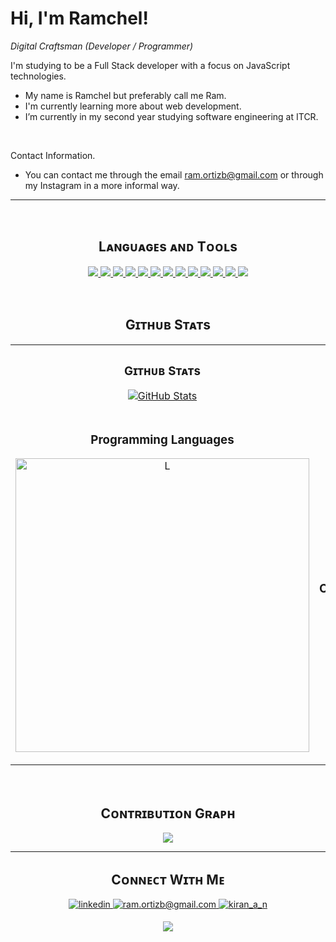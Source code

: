 <!--Header Name-->
# Hi, I'm Ramchel! 
*Digital Craftsman (Developer / Programmer)*
<br /> 

<!--Start Intro-->               
<p align="left">I'm studying to be a Full Stack developer with a focus on JavaScript technologies.</p>

-  My name is Ramchel but preferably call me Ram.
-  I'm currently learning more about web development.
-  I’m currently in my second year studying software engineering at ITCR.
<br />
<p align="left">Contact Information.</p>

-  You can contact me through the email ram.ortizb@gmail.com or through my Instagram in a more informal way.
<!--End Intro-->
---
<br />

<!--Languages and Tools Section-->       
<h2 align="center">Lᴀɴɢᴜᴀɢᴇs ᴀɴᴅ Tᴏᴏʟs</h2> 
<p align="center">
  <a href="https://git-scm.com">
    <img src="https://skillicons.dev/icons?i=git" />
  </a>
    <a href="https://developer.mozilla.org/es/docs/Web/HTML">
    <img src="https://skillicons.dev/icons?i=html" />
  </a>
    <a href="https://developer.mozilla.org/es/docs/Web/CSS">
    <img src="https://skillicons.dev/icons?i=css" />
  </a>
      <a href="https://tailwindcss.com">
    <img src="https://skillicons.dev/icons?i=tailwind" />
  </a>
    <a href="https://developer.mozilla.org/es/docs/Web/JavaScript">
    <img src="https://skillicons.dev/icons?i=js" />
  </a>
    <a href="https://www.typescriptlang.org">
    <img src="https://skillicons.dev/icons?i=ts" />
  </a>
    <a href="">
    <img src="https://skillicons.dev/icons?i=jquery" />
  </a>
    <a href="https://redux.js.org">
    <img src="https://skillicons.dev/icons?i=redux" />
  </a>
      <a href="https://reactivex.io">
      <img src="https://skillicons.dev/icons?i=reactivex" />
  </a>
    <a href="[https://skillicons.dev](https://www.mongodb.com/es/cloud/atlas/lp/try4?utm_source=google&utm_campaign=search_gs_pl_evergreen_atlas_core_prosp-brand_gic-null_amers-cr_ps-          all_desktop_eng_lead&utm_term=mongodb&utm_medium=cpc_paid_search&utm_ad=e&utm_ad_campaign_id=12212624320&adgroup=115749715823&cq_cmp=12212624320&gad_source=1&gclid=Cj0KCQjw-r-vBhC-ARIsAGgUO2BI6pfWytRAoPKxk82YqaHm0jEAMWLE_ZYSyQHbXUBQB4S4qXYsU44aAmf2EALw_wcB)">
    <img src="https://skillicons.dev/icons?i=mongodb" />
  </a>
    <a href="https://expressjs.com">
    <img src="https://skillicons.dev/icons?i=express" />
  </a>
    <a href="https://angular.io">
    <img src="https://skillicons.dev/icons?i=angular" />
  </a>
    <a href="https://nodejs.org/en/learn/getting-started/introduction-to-nodejs">
    <img src="https://skillicons.dev/icons?i=nodejs" />
  </a>
</p>
<br />

<!--Github stats Table--> 
<h2 align="center"> Gɪᴛʜᴜʙ Sᴛᴀᴛs </h2>

<table width="100%">
  <tr>
    <td width="50%">
      <h3 align="center"><strong>Gɪᴛʜᴜʙ Sᴛᴀᴛs</strong></h3>
      <p align="center">
        <a href="https://github.com/RamchelOrtiz">
          <img align="center" src="https://github-readme-stats.vercel.app/api?username=RamchelOrtiz&count_private=true&show_icons=true&theme=nightowl" alt="GitHub Stats" />
        </a>
      </p>
    </td>
    <td width="50%">
      <h3 align="center"><strong>Sᴛʀᴇᴀᴋ Sᴛᴀᴛs</strong></h3>
      <p align="center">
        <a href="https://github.com/RamchelOrtiz">
          <img align="center" src="https://streak-stats.demolab.com?user=RamchelOrtiz&theme=nightowl" alt="Streak Stats" />
        </a>
      </p>
    </td>
  </tr>
  <tr>
    <td width="50%">
      <h3 align="center"><strong>Programming Languages</strong></h3>
      <p align="center">
        <a href="https://github.com/RamchelOrtiz">
          <img align="center" width="470" src="https://github-readme-stats.vercel.app/api/top-langs/?username=RamchelOrtiz&layout=compact&langs_count=16&theme=tokyonight" alt="L" />
        </a>
      </p>
    </td>
    <td width="50%">
      <h3 align="center"><strong>Tᴏᴘ Cᴏɴᴛʀɪʙᴜᴛɪᴏɴs</strong></h3>
      <p align="center">
        <a href="https://github.com/RamchelOrtiz">
          <img align="center" src="https://github-contributor-stats.vercel.app/api?username=RamchelOrtiz&limit=3&theme=nightowl&show_owner=true&combine_all_yearly_contributions=true" alt="Top Repo" />
        </a>
      </p>
    </td>
  </tr>
</table>
<br />

<!--Contribution Graph-->
<h2 align="center"> Cᴏɴᴛʀɪʙᴜᴛɪᴏɴ Gʀᴀᴘʜ </h2>
<div align="center">
    <img src="https://github-readme-activity-graph.vercel.app/graph?username=RamchelOrtiz&bg_color=011627&color=79d3c3&line=c792ea&point=ffeb95&area=true&hide_border=false" border-radius="15">
</div>

---

<!--Contact Section--> 

<h2 align="center"> Cᴏɴɴᴇᴄᴛ Wɪᴛʜ Mᴇ </h2>
<div align="center">
 <a href="" target="_blank">
<img src=https://img.shields.io/badge/linkedin-%231E77B5.svg?&style=for-the-badge&logo=linkedin&logoColor=white alt=linkedin style="margin-bottom: 5px;" />
</a>
  
<a href="mailto:ram.ortizb@gmai.com" target="_blank">
<img src="https://img.shields.io/badge/Gmail-D14836?style=for-the-badge&logo=gmail&logoColor=white" alt=ram.ortizb@gmail.com mail style="margin-bottom: 5px;" />
</a>

<a href="https://www.instagram.com/ortizbarquero" target="_blank">
<img src=https://img.shields.io/badge/Instagram-E4405F?style=for-the-badge&logo=instagram&logoColor=white alt=kiran_a_n Instagram style="margin-bottom: 5px;" />
</a>

</div>

<!--Footer--> 
<p align="center">
  <img src="https://capsule-render.vercel.app/api?type=waving&color=gradient&height=65&section=footer"/>
</p>
